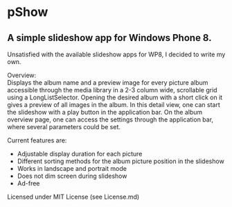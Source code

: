pShow
=====

<h2>A simple slideshow app for Windows Phone 8.</h2>

<p>
Unsatisfied with the available slideshow apps for WP8, I decided to write my own.
</p>
<p>
Overview:
<br />
Displays the album name and a preview image for every picture album accessible through the media library in a 2-3 column wide, scrollable grid using a LongListSelector. Opening the desired album with a short click on it gives a preview of all images in the album. In this detail view, one can start the slideshow with a play button in the application bar.
On the album overview page, one can access the settings through the application bar, where several parameters could be set.
</p>
<p>
Current features are:
<ul>
<li>Adjustable display duration for each picture</li>
<li>Different sorting methods for the album picture position in the slideshow</li>
<li>Works in landscape and portrait mode</li>
<li>Does not dim screen during slideshow</li>
<li>Ad-free</li>
</ul>
</p>
<p>
Licensed under MIT License (see License.md)
</p>
